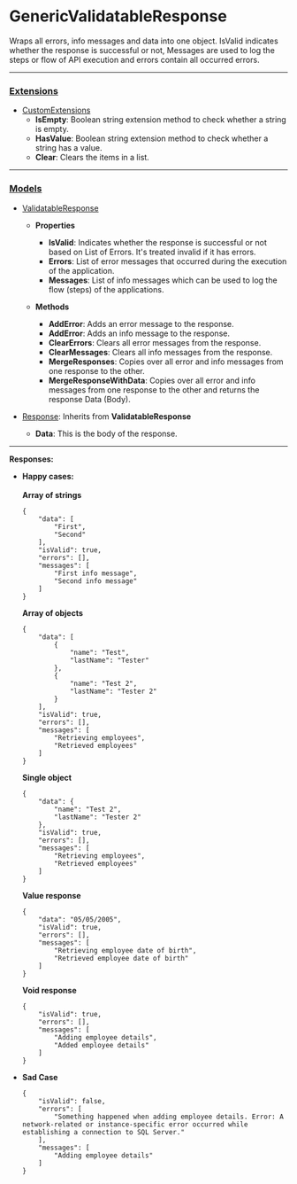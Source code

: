 # GenericValidatableResponse
Wraps all errors, info messages and data into one object. IsValid indicates whether the response is successful or not, Messages are used to log the steps or flow of API execution and errors contain all occurred errors.

---
### [Extensions](https://github.com/McebisiMK/GenericValidatableResponse/tree/main/Extensions)
- [CustomExtensions](https://github.com/McebisiMK/GenericValidatableResponse/blob/main/Extensions/CustomExtensions.cs)
    - **IsEmpty**: Boolean string extension method to check whether a string is empty.
    - **HasValue**: Boolean string extension method to check whether a string has a value.
    - **Clear**: Clears the items in a list. 

---
### [Models](https://github.com/McebisiMK/GenericValidatableResponse/tree/main/Models)
- [ValidatableResponse](https://github.com/McebisiMK/GenericValidatableResponse/blob/main/Models/ValidatableResponse.cs)
    - **Properties**
        - **IsValid**: Indicates whether the response is successful or not based on List of Errors. It's treated invalid if it has errors.
        - **Errors**: List of error messages that occurred during the execution of the application.
        - **Messages**: List of info messages which can be used to log the flow (steps) of the applications. 
    
    - **Methods**
        - **AddError**: Adds an error message to the response.
        - **AddError**: Adds an info message to the response.
        - **ClearErrors**: Clears all error messages from the response.
        - **ClearMessages**: Clears all info messages from the response.
        - **MergeResponses**: Copies over all error and info messages from one response to the other. 
        - **MergeResponseWithData**: Copies over all error and info messages from one response to the other and returns the response Data (Body).

- [Response](https://github.com/McebisiMK/GenericValidatableResponse/blob/main/Models/Response.cs): Inherits from **ValidatableResponse**
    - **Data**: This is the body of the response. 
---

**Responses:**
- **Happy cases:**
    <br/><br/>
    **Array of strings**
    ```
    {
        "data": [
            "First",
            "Second"
        ],
        "isValid": true,
        "errors": [],
        "messages": [
            "First info message",
            "Second info message"
        ]
    }
    ```
    
    **Array of objects**
    ```
    {
        "data": [
            {
                "name": "Test",
                "lastName": "Tester"
            },
            {
                "name": "Test 2",
                "lastName": "Tester 2"
            }
        ],
        "isValid": true,
        "errors": [],
        "messages": [
            "Retrieving employees",
            "Retrieved employees"
        ]
    }
    ```

    **Single object**
    ```
    {
        "data": {
            "name": "Test 2",
            "lastName": "Tester 2"
        },
        "isValid": true,
        "errors": [],
        "messages": [
            "Retrieving employees",
            "Retrieved employees"
        ]
    }
    ```

    **Value response**
    ```
    {
        "data": "05/05/2005",
        "isValid": true,
        "errors": [],
        "messages": [
            "Retrieving employee date of birth",
            "Retrieved employee date of birth"
        ]
    }
    ```

    **Void response**
    ```
    {
        "isValid": true,
        "errors": [],
        "messages": [
            "Adding employee details",
            "Added employee details"
        ]
    }
    ```
- **Sad Case**
    ```
    {
        "isValid": false,
        "errors": [
            "Something happened when adding employee details. Error: A network-related or instance-specific error occurred while establishing a connection to SQL Server."
        ],
        "messages": [
            "Adding employee details"
        ]
    }
    ```
